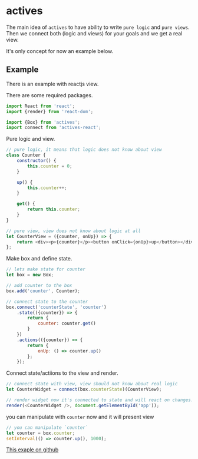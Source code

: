 # actives

The main idea of `actives` to have ability to write `pure logic` and `pure views`.
Then we connect both (logic and views) for your goals and we get a real view.

It's only concept for now an example below.

## Example
There is an example with reactjs view.

There are some required packages.
```javascript
import React from 'react';
import {render} from 'react-dom';

import {Box} from 'actives';
import connect from 'actives-react';
```
Pure logic and view.
```javascript
// pure logic, it means that logic does not know about view
class Counter {
    constructor() {
        this.counter = 0;
    }

    up() {
        this.counter++;
    }

    get() {
        return this.counter;
    }
}

// pure view, view does not know about logic at all
let CounterView = ({counter, onUp}) => {
    return <div><p>{counter}</p><button onClick={onUp}>up</button></div>
};
```

Make box and define state.
```javascript
// lets make state for counter
let box = new Box;

// add counter to the box
box.add('counter', Counter);

// connect state to the counter
box.connect('counterState', 'counter')
    .state(({counter}) => {
        return {
            counter: counter.get()
        }
    })
    .actions(({counter}) => {
        return {
            onUp: () => counter.up()
        };
    });
```

Connect state/actiions to the view and render.
```javascript
// connect state with view, view should not know about real logic
let CounterWidget = connect(box.counterState)(CounterView);

// render widget now it's connected to state and will react on changes.
render(<CounterWidget />, document.getElementById('app'));
```
you can manipulate with `counter` now and it will present view
```javascript
// you can manipulate `counter`
let counter = box.counter;
setInterval(() => counter.up(), 1000);
```

[This exaple on github](https://github.com/slavahatnuke/actives-reactjs-counter-example)
